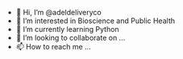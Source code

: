 - 👋 Hi, I’m @adeldeliveryco
- 👀 I’m interested in Bioscience and Public Health
- 🌱 I’m currently learning Python
- 💞️ I’m looking to collaborate on ...
- 📫 How to reach me ...

<!---
adeldeliveryco/adeldeliveryco is a ✨ special ✨ repository because its `README.md` (this file) appears on your GitHub profile.
You can click the Preview link to take a look at your changes.
--->
